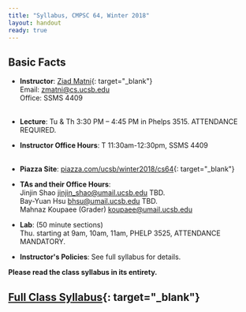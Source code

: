 ```yaml
---
title: "Syllabus, CMPSC 64, Winter 2018"
layout: handout
ready: true
---
```


Basic Facts
-----------

* **Instructor**:  [Ziad Matni](http://www.cs.ucsb.edu/~zmatni){: target="_blank"}<br/>
Email: <zmatni@cs.ucsb.edu><br/>
Office: SSMS 4409<br/><br/>

* **Lecture**: Tu & Th 3:30 PM – 4:45 PM in Phelps 3515. ATTENDANCE REQUIRED.
* **Instructor Office Hours**: T 11:30am-12:30pm, SSMS 4409<br/><br/>

* **Piazza Site**: [piazza.com/ucsb/winter2018/cs64](https://www.piazza.com/ucsb/winter2018/cs64){: target="_blank"}<br/>
* **TAs and their Office Hours**:<br/>
Jinjin Shao <jinjin_shao@umail.ucsb.edu> TBD. <br/>
Bay-Yuan Hsu <bhsu@umail.ucsb.edu> TBD. <br/>
Mahnaz Koupaee (Grader) <koupaee@umail.ucsb.edu> <br/>

* **Lab**: (50 minute sections)<br/>
Thu. starting at 9am, 10am, 11am, PHELP 3525, ATTENDANCE MANDATORY.<br/>
* **Instructor's Policies**: See full syllabus for details.<br/>

<strong>Please read the class syllabus in its entirety.</strong><br/>

[Full Class Syllabus](http://cs.ucsb.edu/~zmatni/syllabi/CS64W17_syllabus.pdf){: target="_blank"}
----------------
